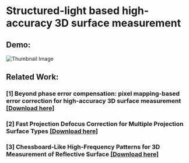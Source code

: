 # Structured-light based high-accuracy 3D surface measurement

## Demo:
![Thumbnail Image](3dscan_demo.gif?raw=true)

## Related Work:
### [1] Beyond phase error compensation: pixel mapping-based error correction for high-accuracy 3D surface measurement [[Download here]](https://github.com/lpl-code/my3DscanDemo/blob/master/He_2020_Meas._Sci._Technol._31_065007.pdf)
### [2] Fast Projection Defocus Correction for Multiple Projection Surface Types [[Download here]](https://github.com/lpl-code/FastProjDefocusComp/blob/master/09119846.pdf)
### [3] Chessboard-Like High-Frequency Patterns for 3D Measurement of Reflective Surface [[Download here]](https://github.com/lpl-code/my3DscanDemo/blob/master/Chessboard-Like_High-Frequency_Patterns_for_3D_Measurement_of_Reflective_Surface.pdf)
